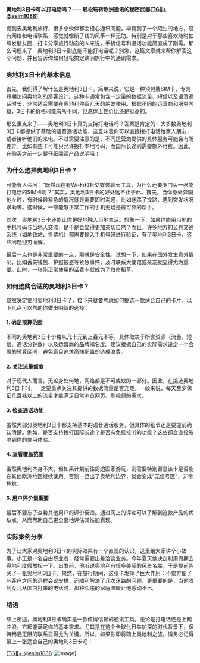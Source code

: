 **奥地利3日卡可以打电话吗？——轻松玩转欧洲通讯的秘密武器[[TG💪+ @esim1088](https://t.me/s/esim1088)]**

提到去奥地利旅行，很多小伙伴都会担心通讯问题。毕竟到了一个陌生的地方，没有网络和电话联系，感觉就像断了线的风筝一样无助。特别是对于那些喜欢随时拍照发朋友圈、打卡分享旅行动态的人来说，手机信号和通话功能简直成了刚需。那么问题来了：奥地利3日卡到底能不能打电话呢？别急，这篇文章就来帮你解答这个问题，并且告诉你如何轻松搞定欧洲旅行中的通讯需求。

### 奥地利3日卡的基本信息

首先，我们得了解什么是奥地利3日卡。简单来说，它是一种预付费SIM卡，专为短期访问奥地利的游客设计。这种卡通常包含一定量的数据流量、短信以及语音通话时长，非常适合需要在奥地利停留几天的朋友使用。根据不同的运营商和服务套餐，3日卡的价格可能有所不同，但总体上性价比还是挺高的。

那么重点来了——奥地利3日卡真的支持打电话吗？答案是肯定的！大多数奥地利3日卡都提供了基础的语音通话功能，这意味着你可以直接拨打电话给家人朋友，或者接听他们的来电。不过需要注意的是，不同运营商提供的具体服务可能会有所差异，比如有些卡可能只允许拨打本地号码，而国际长途则需要额外付费。因此，在购买之前一定要仔细阅读产品说明哦！

### 为什么选择奥地利3日卡？

可能有人会问：“既然现在有Wi-Fi和社交媒体聊天工具，为什么还要专门买一张能打电话的SIM卡呢？”其实，奥地利3日卡的好处远不止于此。首先，当你身处异国他乡时，有时候最紧急的情况就是需要即时沟通，比如迷路了找路、遇到突发状况求助等。这时候，一部能够正常工作的手机无疑是最可靠的帮手。

其次，奥地利3日卡还能让你更好地融入当地生活。想象一下，如果你能用当地的手机号码与当地人交流，是不是会显得更加亲切自然？而且，许多地方的公共交通系统（如地铁站、售票机）都需要输入手机号码进行验证，有了奥地利3日卡，这些问题迎刃而解。

最后一点也是非常重要的一点，那就是安全性。试想一下，如果在国外发生意外情况，比如丢失钱包、护照被盗等紧急事件，及时联系大使馆或亲友就显得尤为重要。此时，一张能正常使用的话费卡就成为了救命稻草。

### 如何选购合适的奥地利3日卡？

既然决定要用奥地利3日卡了，接下来就要考虑如何挑选一款适合自己的卡片。以下几点可以帮助你做出明智的选择：

#### 1. 确定预算范围
不同的奥地利3日卡价格从几十元到上百元不等，具体取决于所含资源（流量、短信、通话分钟数）以及运营商的品牌知名度。建议根据自己的实际需求设定一个合理的预算区间，避免盲目追求高端配置却造成浪费。

#### 2. 关注流量额度
对于现代人而言，无论身处何地，网络都是不可或缺的一部分。因此，在挑选奥地利3日卡时，一定要重点关注其提供的数据流量是否充足。一般来说，每天至少保证几百兆以上的流量才能满足日常浏览网页、刷视频的需求。

#### 3. 检查通话功能
虽然大部分奥地利3日卡都支持基本的语音通话服务，但具体的细节还是要提前确认清楚。例如，是否支持拨打国际长途？是否有免费接听的功能？这些都会直接影响到你的使用体验。

#### 4. 查看覆盖范围
虽然奥地利本身不大，但如果计划前往周边国家游玩，则需要特别留意该卡是否能在其他欧洲地区继续使用。否则一旦出了奥地利边界，就会变成“无信号区”，非常尴尬。

#### 5. 用户评价很重要
最后不要忘了查看其他用户的评价反馈。通过网上的评论可以了解到这款产品的优缺点，从而帮助自己更全面地评估其性能表现。

### 实际案例分享

为了让大家对奥地利3日卡的实际效果有一个直观的认识，这里给大家讲个小故事。小王是一名自由职业者，经常需要出差洽谈业务。今年夏天他决定利用假期去奥地利度假放松一下。出发前，他听说奥地利有很多美丽的风景名胜，于是提前购买了一张奥地利3日卡。果然，在旅行期间，这张卡发挥了巨大作用：不仅方便了与客户之间的远程会议安排，还顺利解决了几次迷路的问题。更重要的是，当他收到女儿从国内打来的电话时，那种久违的家庭温暖让他感动不已。

### 结语

综上所述，奥地利3日卡确实是一款值得信赖的通讯工具。无论是打电话还是上网冲浪，它都能满足你的基本需求。尤其是在这个全球化日益加深的时代背景下，保持畅通无阻的联系显得尤为关键。所以，如果你即将踏上奥地利之旅，请务必记得带上一张适合自己的奥地利3日卡吧！

[[TG💪+ @esim1088](https://t.me/s/esim1088) ![Image](https://i.postimg.cc/4NQfJmqS/Snipaste-2025-05-13-00-14-12.png)]